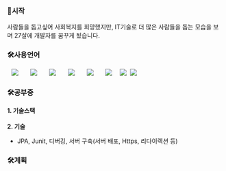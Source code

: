 <h3>🦢시작</h3>
사람들을 돕고싶어 사회복지를 희망했지만, IT기술로 더 많은 사람들을 돕는 모습을 보며 27살에 개발자를 꿈꾸게 됬습니다.


<h3>🛠사용언어</h3>
           
 <div>
<img src="https://img.shields.io/badge/SpringFramework-6DB33F?style=flat-square&logo=Spring&logoColor=white" style="height : auto; margin-left : 10px; margin-right : 10px;"/></a>&nbsp;
<img src="https://img.shields.io/badge/Java-007396?style=flat-square&logo=Java&logoColor=white" style="height : auto; margin-left : 10px; margin-right : 10px;"/></a>&nbsp;
<img src="https://img.shields.io/badge/Oracle-4479A1?style=flat-square&logo=Oracle&logoColor=white" style="height : auto; margin-left : 10px; margin-right : 10px;"/></a>&nbsp;
<img src="https://img.shields.io/badge/HTML5-E34F26?style=flat-square&logo=HTML5&logoColor=white" style="height : auto; margin-left : 10px; margin-right : 10px;"/></a>&nbsp;
<img src="https://img.shields.io/badge/CSS3-1572B6?style=flat-square&logo=CSS3&logoColor=white" style="height : auto; margin-left : 10px; margin-right : 10px;"/></a>&nbsp;
<img src="https://img.shields.io/badge/JavaScript-F7DF1E?style=flat-square&logo=JavaScript&logoColor=white" style="height : auto; margin-left : 10px; margin-right : 10px;"/></a>&nbsp;
<img src="https://img.shields.io/badge/springboot-6DB33F?style=for-the-badge&logo=springboot&logoColor=white" >&nbsp;
<img src="https://img.shields.io/badge/mysql-4479A1?style=for-the-badge&logo=mysql&logoColor=white">&nbsp;
</div>

<h3>🛠공부중</h3>
<strong> 1. 기술스택 </strong> 
<div>

</div>
       <br>
<div>
<strong> 2. 기술 </strong><br>
           
- JPA, Junit, 디버깅, 서버 구축(서버 배포, Https, 리다이렉션 등)
           
</div>

<div>
<h3>🛠계획</h3>
           

           
</div>

